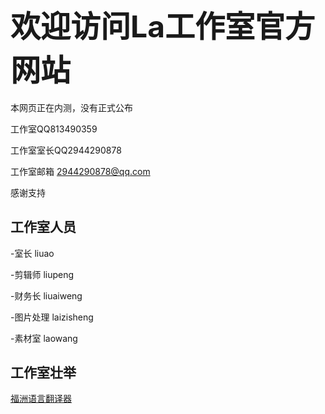 ## <font size=15>欢迎访问La工作室官方网站</font>

本网页正在内测，没有正式公布

工作室QQ813490359

工作室室长QQ2944290878


工作室邮箱 2944290878@qq.com

感谢支持


## 工作室人员
-室长   liuao

-剪辑师  liupeng

-财务长  liuaiweng

-图片处理 laizisheng

-素材室  laowang

## 工作室壮举

[福洲语言翻译器](fzzt.html)
